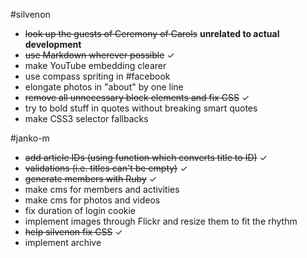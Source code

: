 #silvenon

- ~~look up the guests of Ceremony of Carols~~ **unrelated to
  actual development**
- ~~use Markdown wherever possible~~ &#x2713;
- make YouTube embedding clearer
- use compass spriting in #facebook
- elongate photos in "about" by one line
- ~~remove all unnecessary block elements and fix CSS~~ &#x2713;
- try to bold stuff in quotes without breaking smart quotes
- make CSS3 selector fallbacks

#janko-m

- ~~add article IDs (using function which converts title to ID)~~ &#x2713;
- ~~validations (i.e. titles can't be empty)~~ &#x2713;
- ~~generate members with Ruby~~ &#x2713;
- make cms for members and activities
- make cms for photos and videos
- fix duration of login cookie
- implement images through Flickr and resize them to fit the rhythm
- ~~help silvenon fix CSS~~ &#x2713;
- implement archive
